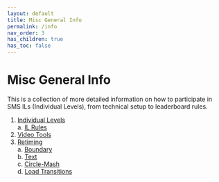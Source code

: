 ```yaml
---
layout: default
title: Misc General Info
permalink: /info
nav_order: 3
has_children: true
has_toc: false
---
```


# Misc General Info

This is a collection of more detailed information on how to participate in SMS ILs (Individual Levels), from technical setup to leaderboard rules.

1. [Individual Levels](https://smscommunity.github.io/sms-guide/info/il/)  
  a. [IL Rules](https://smscommunity.github.io/sms-guide/info/il/rules/)  
2. [Video Tools](https://smscommunity.github.io/sms-guide/info/video-tools/)  
3. [Retiming](https://smscommunity.github.io/sms-guide/info/retime/)  
  a. [Boundary](https://smscommunity.github.io/sms-guide/info/retime/boundary/)  
  b. [Text](https://smscommunity.github.io/sms-guide/info/retime/text/)  
  c. [Circle-Mash](https://smscommunity.github.io/sms-guide/info/retime/circle-mash/)  
  d. [Load Transitions](https://smscommunity.github.io/sms-guide/info/retime/load.transitions/)  
